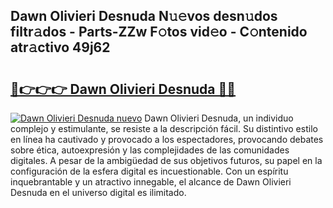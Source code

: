 ## Dawn Olivieri Desnuda N𝚞𝚎vos desn𝚞dos filtr𝚊dos - Parts-ZZw F𝚘tos vid𝚎o - C𝚘ntenido atr𝚊ctivo 49j62

# <h2><a href="http://mbaw3q9.tromn.icu/?c=Dawn+Olivieri+Desnuda">🔗👉👉👉 Dawn Olivieri Desnuda 🔗🔗</a></h2>

[![Dawn Olivieri Desnuda nuevo](https://i.imgur.com/pEAQMta.gif)](http://mbaw3q9.tromn.icu/?c=Dawn+Olivieri+Desnuda)
Dawn Olivieri Desnuda, un individuo complejo y estimulante, se resiste a la descripción fácil. Su distintivo estilo en línea ha cautivado y provocado a los espectadores, provocando debates sobre ética, autoexpresión y las complejidades de las comunidades digitales. A pesar de la ambigüedad de sus objetivos futuros, su papel en la configuración de la esfera digital es incuestionable. Con un espíritu inquebrantable y un atractivo innegable, el alcance de Dawn Olivieri Desnuda en el universo digital es ilimitado.
